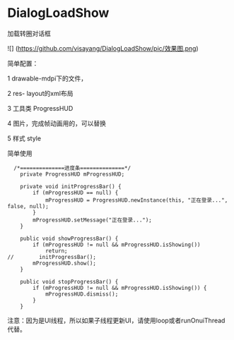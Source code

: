 # DialogLoadShow
加载转圈对话框

![] (https://github.com/visayang/DialogLoadShow/pic/效果图.png)  


简单配置：

1  drawable-mdpi下的文件，

2 res- layout的xml布局

3 工具类 ProgressHUD

4 图片，完成帧动画用的，可以替换

5 样式 style



简单使用

```
  /*==============进度条==============*/
    private ProgressHUD mProgressHUD;

    private void initProgressBar() {
        if (mProgressHUD == null) {
            mProgressHUD = ProgressHUD.newInstance(this, "正在登录...", false, null);
        }
        mProgressHUD.setMessage("正在登录...");
    }

    public void showProgressBar() {
        if (mProgressHUD != null && mProgressHUD.isShowing())
            return;
//        initProgressBar();
        mProgressHUD.show();
    }

    public void stopProgressBar() {
        if (mProgressHUD != null && mProgressHUD.isShowing()) {
            mProgressHUD.dismiss();
        }
    }
```

注意：因为是UI线程，所以如果子线程更新UI，请使用loop或者runOnuiThread 代替。
